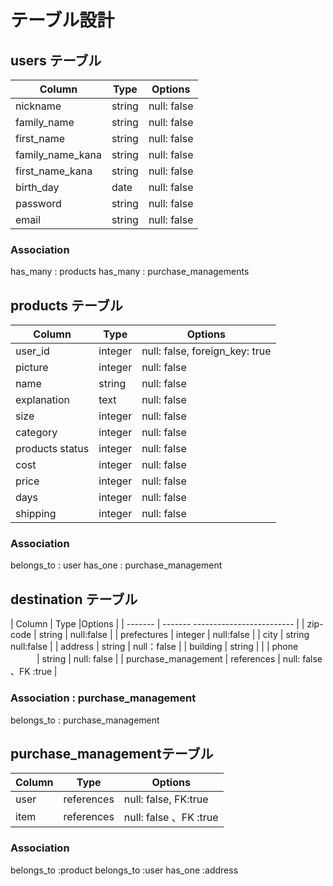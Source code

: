 # テーブル設計

## users テーブル

| Column                    |Type    | Options     |
| --------                  | ------ | ----------- |
| nickname                  | string | null: false |
| family_name               | string | null: false |
| first_name                | string | null: false |
| family_name_kana          | string | null: false |
| first_name_kana           | string | null: false |
| birth_day                 | date   | null: false |
| password                  | string | null: false |
| email                     | string | null: false |


### Association

has_many : products
has_many : purchase_managements

## products テーブル

| Column         | Type      | Options                        |
| -------        | ----------| -----------------------------  |
| user_id        | integer   | null: false, foreign_key: true |
| picture        | integer   | null: false                    |
| name           | string    | null: false                    |
| explanation    | text      | null: false                    |
| size           | integer   | null: false                    |
| category       | integer   | null: false                    |
| products status| integer   | null: false                    |
| cost           | integer   | null: false                    |
| price          | integer   | null: false                    |
| days           | integer   | null: false                    |
| shipping       | integer   | null: false                    |

### Association

belongs_to : user
has_one : purchase_management

## destination  テーブル

| Column       | Type   |Options                   |
| -------      | -------  ------------------------- |
| zip-code     | string   | null:false              |
| prefectures  | integer  | null:false              |
| city         | string   null:false                |
| address      | string     | null：false                 |
| building            | string   |                             |
| phone          　　　| string     | null: false                 |
| purchase_management  | references  | null: false 、FK :true    |


### Association : purchase_management


belongs_to : purchase_management

##  purchase_managementテーブル

| Column        | Type      |Options                       |
| -------       | ---------- | -------------------------     |
| user          | references  | null: false, FK:true          |
| item          | references  | null: false 、FK :true        |

### Association

belongs_to :product
belongs_to :user
has_one :address